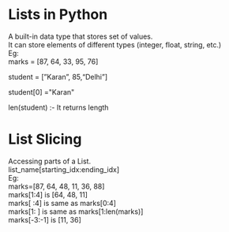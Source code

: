 # Lists in Python
A built-in data type that stores set of values.<br> It can store elements of different types (integer, float, string, etc.)
<br>
Eg:<br>
marks = [87, 64, 33, 95, 76]<br>

student = [”Karan”, 85,“Delhi”]<br>

student[0] ="Karan"<br>


len(student) :- It returns length

# List Slicing
Accessing parts of a List.<br>
list_name[starting_idx:ending_idx] <br>
Eg: <br>
marks=[87, 64, 48, 11, 36, 88]<br>
marks[1:4] is [64, 48, 11]<br>
marks[ :4] is same as marks[0:4]<br>
marks[1: ] is same as marks[1:len(marks)]<br>
marks[-3:-1] is [11, 36]